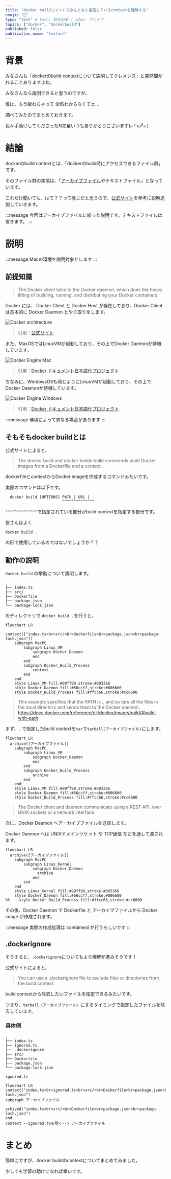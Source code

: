 ```yaml
---
title: "docker buildコマンドでなんとなく指定しているcontextを理解する"
emoji: "📼"
type: "tech" # tech: 技術記事 / idea: アイデア
topics: ["docker", "dockerbuild"]
published: false
publication_name: "levtech"
---
```


# 背景

みなさんも「dockerのbuild contextについて説明してクレメンス」と突然聞かれることありますよね。

みなさんなら説明できると思うのですが、

僕は、もう疲れちゃって 全然わからなくてェ...

調べてみたのでまとめておきます。

色々手助けしてくださったN先輩いつもありがとうございます(๑╹ω╹๑ )

# 結論

dockerのbuild contextとは、「dockerのbuild時にアクセスできるファイル群」です。

そのファイル群の実態は、「[アーカイブファイル](https://wa3.i-3-i.info/word11512.html)やテキストファイル」となっています。

これだけ聞いても、はて？？って感じだと思うので、[公式サイト](https://docs.docker.com/)を参考に説明追加していきます。

:::message
今回はアーカイブファイルに絞った説明です。テキストファイルは省きます。
:::

# 説明

:::message
Macの環境を説明対象とします
:::

## 前提知識

>The Docker client talks to the Docker daemon, which does the heavy lifting of building, running, and distributing your Docker containers.

Docker には、 Docker Client と Docker Host が存在しており、Docker Client は基本的に Docker Daemon とやり取りをします。
 

![Docker architecture](https://docs.docker.com/guides/images/docker-architecture.webp)
>引用：[公式サイト](https://docs.docker.com/guides/docker-overview/)


また、MaxOSではLinuxVMが起動しており、その上でDocker Daemonが待機しています。

![Docker Engine Mac](https://docs.docker.jp/v1.11/_images/mac_docker_host.png)

>引用：[Docker ドキュメント日本語化プロジェクト](https://docs.docker.jp/v1.11/engine/installation/mac.html)

ちなみに、WindowsOSも同じようにLinuxVMが起動しており、その上でDocker Daemonが待機しています。

![Docker Engine Windows](https://docs.docker.jp/v1.11/_images/win_docker_host.png)

>引用：[Docker ドキュメント日本語化プロジェクト](https://docs.docker.jp/v1.11/engine/installation/windows.html)

:::message
環境によって異なる場合があります
:::

## そもそもdocker buildとは

公式サイトによると、
> The docker build and docker buildx build commands build Docker images from a Dockerfile and a context.

dockerfileとcontextからDocker imageを作成するコマンドみたいです。

実際のコマンドは以下です。

```shell
  docker build [OPTIONS] PATH | URL | -
                         ^^^^^^^^^^^^^^
```

`^^^^^^^^^^^^^^`で指定されている部分がbuild contextを指定する部分です。

皆さんはよく

```
docker build .
```

の形で使用しているのではないでしょうか？？

## 動作の説明

`docker build` の挙動について説明します。

```
.
├── index.ts
├── src/
├── Dockerfile
├── package.json
└── package-lock.json
```

のディレクトリで `docker build .`を行うと、

```mermaid
flowchart LR
    context(["index.ts<br>src/<br>Dockerfile<br>package.json<br>package-lock.json"])
    subgraph MacPC
        subgraph Linux_VM
            subgraph Docker_Daemon
            end
        end
        subgraph Docker_Build_Process
            context
        end
    end
    style Linux_VM fill:#99ff99,stroke:#003366
    style Docker_Daemon fill:#66ccff,stroke:#006600
    style Docker_Build_Process fill:#ffcc66,stroke:#cc6600
```
>This example specifies that the PATH is ., and so tars all the files in the local directory and sends them to the Docker daemon.
https://docs.docker.com/reference/cli/docker/image/build/#build-with-path

まず、`.` で指定したbuild contextを`tar`で`tarball(アーカイブファイル)`にします。

```mermaid
flowchart LR
  archive([アーカイブファイル])
    subgraph MacPC
        subgraph Linux_VM
            subgraph Docker_Daemon
            end
        end
        subgraph Docker_Build_Process
            archive
        end
    end
    style Linux_VM fill:#99ff99,stroke:#003366
    style Docker_Daemon fill:#66ccff,stroke:#006600
    style Docker_Build_Process fill:#ffcc66,stroke:#cc6600
```

>The Docker client and daemon communicate using a REST API, over UNIX sockets or a network interface.

次に、Docker Daemon へアーカイブファイルを送信します。

Docker Daemon へは UNIXドメインソケット や TCP通信 などを通して渡されます。

```mermaid
flowchart LR
  archive([アーカイブファイル])
    subgraph MacPC
        subgraph Linux_Kernel
            subgraph Docker_Daemon
              archive
            end
        end
    end
    style Linux_Kernel fill:#99ff99,stroke:#003366
    style Docker_Daemon fill:#66ccff,stroke:#006600
%%    style Docker_Build_Process fill:#ffcc66,stroke:#cc6600
```

その後、Docker Daemon で Dockerfile と アーカイブファイルから Docker image が作成されます。

:::message
実際の作成処理は containerd が行うらしいです
:::

## .dockerignore

そうすると、`.dockerignore`についてもより理解が進みそうです！

公式サイトによると、

>You can use a .dockerignore file to exclude files or directories from the build context.

build contextから除去したいファイルを指定できるみたいです。

つまり、`tarball（アーカイブファイル）`にするタイミングで指定したファイルを除去しています。

### 具体例

```
.
├── index.ts
├── ignored.ts
├── .dockerignore
├── src/
├── Dockerfile
├── package.json
└── package-lock.json
```

```:.dockerignore
ignored.ts
```

```mermaid
flowchart LR 
context("index.ts<br>ignored.ts<br>src/<br>Dockerfile<br>package.json<br>package-lock.json")
subgraph アーカイブファイル
    achived("index.ts<br>src/<br>Dockerfile<br>package.json<br>package-lock.json")
end
context --ignored.tsを除く--> アーカイブファイル
```

# まとめ

簡単にですが、docker buildのcontextについてまとめてみました。

少しでも学習の助けになれば幸いです。
